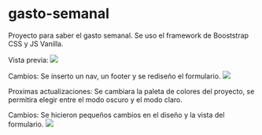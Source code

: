 # gasto-semanal
Proyecto para saber el gasto semanal. Se uso el framework de Booststrap CSS y JS Vanilla.

Vista previa:
<image
src='img/preview.png'>

Cambios: Se inserto un nav, un footer y se rediseño el formulario. 
<image
src='img/update1.png'>

Proximas actualizaciones: Se cambiara la paleta de colores del proyecto, se permitira elegir entre el modo oscuro y el modo claro.

Cambios: Se hicieron pequeños cambios en el diseño y la vista del formulario.
<image
src='img/update2.png'>